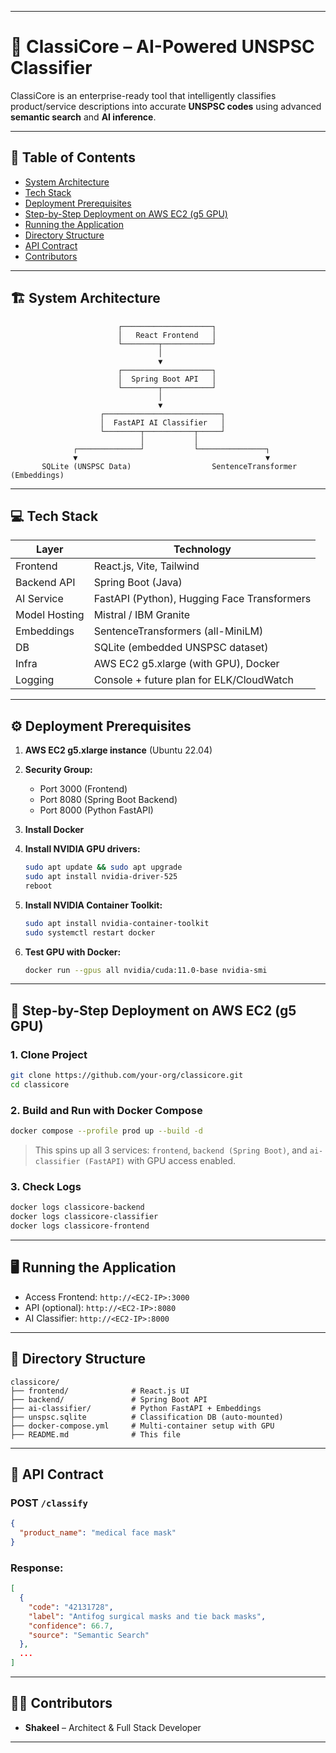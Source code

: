
---

# 🚀 ClassiCore – AI-Powered UNSPSC Classifier

ClassiCore is an enterprise-ready tool that intelligently classifies product/service descriptions into accurate **UNSPSC codes** using advanced **semantic search** and **AI inference**.

---

## 📌 Table of Contents

* [System Architecture](#system-architecture)
* [Tech Stack](#tech-stack)
* [Deployment Prerequisites](#deployment-prerequisites)
* [Step-by-Step Deployment on AWS EC2 (g5 GPU)](#step-by-step-deployment-on-aws-ec2-g5-gpu)
* [Running the Application](#running-the-application)
* [Directory Structure](#directory-structure)
* [API Contract](#api-contract)
* [Contributors](#contributors)

---

## 🏗️ System Architecture

```
                        ┌────────────────────┐
                        │   React Frontend   │
                        └────────┬───────────┘
                                 │
                                 ▼
                        ┌────────────────────┐
                        │  Spring Boot API   │
                        └────────┬───────────┘
                                 │
                                 ▼
                    ┌──────────────────────────┐
                    │  FastAPI AI Classifier   │
                    └────────┬───────────┬─────┘
                             │           │
              ┌──────────────┘           └───────────────┐
              ▼                                          ▼
       SQLite (UNSPSC Data)                  SentenceTransformer (Embeddings)
```

---

## 💻 Tech Stack

| Layer         | Technology                                  |
| ------------- | ------------------------------------------- |
| Frontend      | React.js, Vite, Tailwind                    |
| Backend API   | Spring Boot (Java)                          |
| AI Service    | FastAPI (Python), Hugging Face Transformers |
| Model Hosting | Mistral / IBM Granite                       |
| Embeddings    | SentenceTransformers (all-MiniLM)           |
| DB            | SQLite (embedded UNSPSC dataset)            |
| Infra         | AWS EC2 g5.xlarge (with GPU), Docker        |
| Logging       | Console + future plan for ELK/CloudWatch    |

---

## ⚙️ Deployment Prerequisites

1. **AWS EC2 g5.xlarge instance** (Ubuntu 22.04)

2. **Security Group:**

   * Port 3000 (Frontend)
   * Port 8080 (Spring Boot Backend)
   * Port 8000 (Python FastAPI)

3. **Install Docker**

4. **Install NVIDIA GPU drivers:**

   ```bash
   sudo apt update && sudo apt upgrade
   sudo apt install nvidia-driver-525
   reboot
   ```

5. **Install NVIDIA Container Toolkit:**

   ```bash
   sudo apt install nvidia-container-toolkit
   sudo systemctl restart docker
   ```

6. **Test GPU with Docker:**

   ```bash
   docker run --gpus all nvidia/cuda:11.0-base nvidia-smi
   ```

---

## 🚀 Step-by-Step Deployment on AWS EC2 (g5 GPU)

### 1. Clone Project

```bash
git clone https://github.com/your-org/classicore.git
cd classicore
```

### 2. Build and Run with Docker Compose

```bash
docker compose --profile prod up --build -d
```

> This spins up all 3 services: `frontend`, `backend (Spring Boot)`, and `ai-classifier (FastAPI)` with GPU access enabled.

### 3. Check Logs

```bash
docker logs classicore-backend
docker logs classicore-classifier
docker logs classicore-frontend
```

---

## 🖥️ Running the Application

* Access Frontend: `http://<EC2-IP>:3000`
* API (optional): `http://<EC2-IP>:8080`
* AI Classifier: `http://<EC2-IP>:8000`

---

## 📁 Directory Structure

```
classicore/
├── frontend/              # React.js UI
├── backend/               # Spring Boot API
├── ai-classifier/         # Python FastAPI + Embeddings
├── unspsc.sqlite          # Classification DB (auto-mounted)
├── docker-compose.yml     # Multi-container setup with GPU
├── README.md              # This file
```

---

## 📨 API Contract

### POST `/classify`

```json
{
  "product_name": "medical face mask"
}
```

### Response:

```json
[
  {
    "code": "42131728",
    "label": "Antifog surgical masks and tie back masks",
    "confidence": 66.7,
    "source": "Semantic Search"
  },
  ...
]
```

---

## 👨‍💻 Contributors

* **Shakeel** – Architect & Full Stack Developer

---
